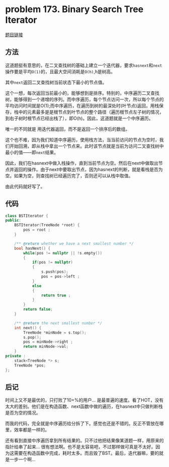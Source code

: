 # problem 173. Binary Search Tree Iterator

[题目链接](https://leetcode.com/problems/binary-search-tree-iterator/)

## 方法

这道题挺有意思的，在二叉查找树的基础上建立一个迭代器，要求`hasnext`和`next`操作要是平均`O(1)`的，且最大空间消耗是`O(h)`,h是树高。

其中`next`返回二叉查找树当前状态下最小的节点值。

这个一想，每次返回当前最小的，能够想到是排序。特别的，中序遍历二叉查找树，能够得到一个递增的序列。而中序遍历，每个节点访问一次，所以每个节点的平均访问时间就是O(1);而中序遍历，在遍历到树的最深处时(叶节点)返回，用栈保存，栈中的元素最多是是根节点到叶节点的整个路径（遍历根节点左子树的情况，到右子树时根节点已经出栈了），即O(h)。因此，这道题就是一个中序遍历。

唯一的不同就是 用迭代器返回，而不是返回一个排序后的数组。

这个也不难，因为我们知道中序遍历，使用栈方法，当当前访问的节点为空时，我们开始回溯，即从栈中拿出一个节点来。此时该节点就是当前为访问二叉查找树中最小的值——即`next`结果。

因此，我们在hasnext中做入栈操作，直到当前节点为空。然后在next中做取出节点并返回的操作。由于next中要取出节点，因为hasnext的判断，就是看栈是否为空。如果为空，则查找树已经遍历完了，否则还可以从栈中取值。

由此代码就好写了。

## 代码

```C++
class BSTIterator {
public:
    BSTIterator(TreeNode *root) {
        pos = root ;
    }

    /** @return whether we have a next smallest number */
    bool hasNext() {
        while(pos != nullptr || !s.empty())
        {
            if(pos != nullptr)
            {
                s.push(pos);
                pos = pos->left ;
            }
            else
            {
                return true ;
            }
        }
        return false;
    }

    /** @return the next smallest number */
    int next() {
        TreeNode *minNode = s.top();
        s.pop();
        pos = minNode->right ;
        return minNode->val;
    }
private :
    stack<TreeNode *> s;
    TreeNode *pos;
};
```

## 后记

时间上又不是最优的，只打败了10+%的用户... 是最普遍的速度。看了HOT，没有太大的差别。他们是在构造函数、next函数中做的遍历，在hasnext中只做判断栈是否为空的情况。

而我的代码，完全就是中序遍历给分拆了下。感觉也还是不错的。反正不管放在哪里，效率都是一样的。

还有看到直接中序遍历拿到所有结果的。只不过他把结果像某道题一样，用原来的指针给串了起来... 很有想法啊。也不是太容易吧，不过那样做可真是不太好。因为这需要在构造函数中完成，耗时太多。而且毁了BST。最后，迭代器嘛，要的就是一步一个啊...